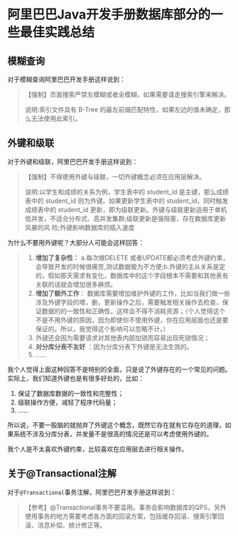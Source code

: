 # 阿里巴巴Java开发手册数据库部分的一些最佳实践总结

## 模糊查询

对于模糊查询阿里巴巴开发手册这样说到：

> 【强制】页面搜索严禁左模糊或者全模糊，如果需要请走搜索引擎来解决。
>
> 说明:索引文件具有 B-Tree 的最左前缀匹配特性，如果左边的值未确定，那么无法使用此索引。

## 外键和级联

对于外键和级联，阿里巴巴开发手册这样说到：

>【强制】不得使用外键与级联，一切外键概念必须在应用层解决。
>
>说明:以学生和成绩的关系为例，学生表中的 student_id 是主键，那么成绩表中的 student_id 则为外键。如果更新学生表中的 student_id，同时触发成绩表中的 student_id 更新，即为级联更新。外键与级联更新适用于单机低并发，不适合分布式、高并发集群;级联更新是强阻塞，存在数据库更新风暴的风 险;外键影响数据库的插入速度

为什么不要用外键呢？大部分人可能会这样回答：

> 1. **增加了复杂性：** a.每次做DELETE 或者UPDATE都必须考虑外键约束，会导致开发的时候很痛苦,测试数据极为不方便;b.外键的主从关系是定的，假如那天需求有变化，数据库中的这个字段根本不需要和其他表有关联的话就会增加很多麻烦。
> 2. **增加了额外工作**： 数据库需要增加维护外键的工作，比如当我们做一些涉及外键字段的增，删，更新操作之后，需要触发相关操作去检查，保证数据的的一致性和正确性，这样会不得不消耗资源；（个人觉得这个不是不用外键的原因，因为即使你不使用外键，你在应用层面也还是要保证的。所以，我觉得这个影响可以忽略不计。）
> 3. 外键还会因为需要请求对其他表内部加锁而容易出现死锁情况；
> 4. **对分库分表不友好** ：因为分库分表下外键是无法生效的。
> 5. ......

我个人觉得上面这种回答不是特别的全面，只是说了外键存在的一个常见的问题。实际上，我们知道外键也是有很多好处的，比如：

1. 保证了数据库数据的一致性和完整性；
2. 级联操作方便，减轻了程序代码量；
3. ......

所以说，不要一股脑的就抛弃了外键这个概念，既然它存在就有它存在的道理，如果系统不涉及分库分表，并发量不是很高的情况还是可以考虑使用外键的。

我个人是不太喜欢外键约束，比较喜欢在应用层去进行相关操作。

## 关于@Transactional注解

对于`@Transactional`事务注解，阿里巴巴开发手册这样说到：

>【参考】@Transactional事务不要滥用。事务会影响数据库的QPS，另外使用事务的地方需要考虑各方面的回滚方案，包括缓存回滚、搜索引擎回滚、消息补偿、统计修正等。